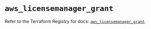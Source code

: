 # `aws_licensemanager_grant`

Refer to the Terraform Registry for docs: [`aws_licensemanager_grant`](https://registry.terraform.io/providers/hashicorp/aws/6.11.0/docs/resources/licensemanager_grant).
